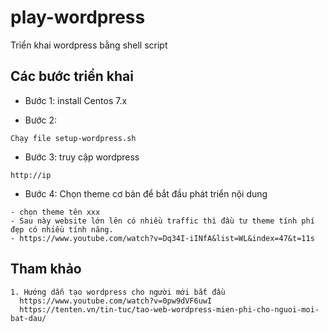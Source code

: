 # play-wordpress
Triển khai wordpress bằng shell script

## Các bước triển khai
- Bước 1: install Centos 7.x

- Bước 2:
```
Chạy file setup-wordpress.sh
```

- Bước 3: truy cập wordpress
```
http://ip
```

- Bước 4: Chọn theme cơ bản để bắt đầu phát triển nội dung
```
- chọn theme tên xxx
- Sau này website lớn lên có nhiều traffic thì đầu tư theme tính phí đẹp có nhiều tính năng.
- https://www.youtube.com/watch?v=Dq34I-iINfA&list=WL&index=47&t=11s
```


## Tham khảo
```
1. Hướng dẫn tạo wordpress cho người mới bắt đầu
  https://www.youtube.com/watch?v=0pw9dVF6uwI
  https://tenten.vn/tin-tuc/tao-web-wordpress-mien-phi-cho-nguoi-moi-bat-dau/
```
